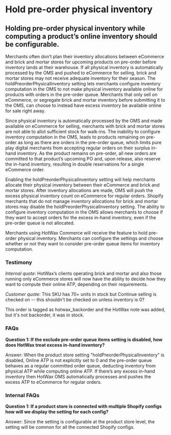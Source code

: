 # Hold pre-order physical inventory

## Holding pre-order physical inventory while computing a product’s online inventory should be configurable. 

Merchants often don’t plan their inventory allocations between eCommerce and brick and mortar stores for upcoming products on pre-order before inventory lands at their warehouse. If all physical inventory is automatically processed by the OMS and pushed to eCommerce for selling, brick and mortar stores may not receive adequate inventory for their season. The holdPreorderPhysicalInventory setting lets merchants configure inventory computation in the OMS to not make physical inventory available online for products with orders in the pre-order queue. Merchants that only sell on eCommerce, or segregate brick and mortar inventory before submitting it to the OMS, can choose to instead have excess inventory be available online for sale right away.

Since physical inventory is automatically processed by the OMS and made available on eCommerce for selling, merchants with brick and mortar stores are not able to allot sufficient stock for walk-ins. The inability to configure inventory computation in the OMS, leads to products remaining on pre-order as long as there are orders in the pre-order queue, which limits pure play digital merchants from accepting regular orders on their surplus in-hand inventory. As the product remains on pre-order, all new orders are committed to that product’s upcoming PO and, upon release, also reserve the in-hand inventory, resulting in double reservations for a single eCommerce order.

Enabling the holdPreorderPhysicalInventory setting will help merchants allocate their physical inventory between their eCommerce and brick and mortar stores. After inventory allocations are made, OMS will push the excess physical inventory count on eCommerce for regular orders. Shopify merchants that do not manage inventory allocations for brick and mortar stores may disable the holdPreorderPhysicalInventory setting. The ability to configure inventory computation in the OMS allows merchants to choose if they want to accept orders for the excess in-hand inventory, even if the pre-order queue is not allocated.

Merchants using HotWax Commerce will receive the feature to hold pre-order physical inventory. Merchants can configure the settings and choose whether or not they want to consider pre-order queue items for inventory computation.

### Testimony

*Internal quote*: HotWax’s clients operating brick and mortar and also those running only eCommerce stores will now have the ability to decide how they want to compute their online ATP, depending on their requirements.

*Customer quote*: This SKU has 70+ units in stock but Continue selling is checked on -- this shouldn't be checked on unless inventory is 0? 

This order is tagged as hotwax_backorder and the HotWax note was added, but it's not backorder, it was in stock.

### FAQs

**Question 1: If the exclude pre-order queue items setting is disabled, how does HotWax treat excess in-hand inventory?**

Answer: When the product store setting "holdPreorderPhysicalInventory" is disabled, Online ATP is not explicitly set to 0 and the pre-order queue behaves as a regular committed order queue, deducting inventory from physical ATP while computing online ATP. If there’s any excess in-hand inventory then HotWax OMS automatically processes and pushes the excess ATP to eCommerce for regular orders.

### Internal FAQs

**Question 1: If a product store is connected with multiple Shopify configs how will we display the setting for each config?**

Answer: Since the setting is configurable at the product store level, the setting will be common for all the connected Shopify configs.
